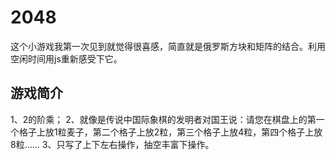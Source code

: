 # 2048
这个小游戏我第一次见到就觉得很喜感，简直就是俄罗斯方块和矩阵的结合。利用空闲时间用js重新感受下它。
## 游戏简介
1、2的阶乘；
2、就像是传说中国际象棋的发明者对国王说：请您在棋盘上的第一个格子上放1粒麦子，第二个格子上放2粒，第三个格子上放4粒，第四个格子上放8粒……
3、只写了上下左右操作，抽空丰富下操作。
